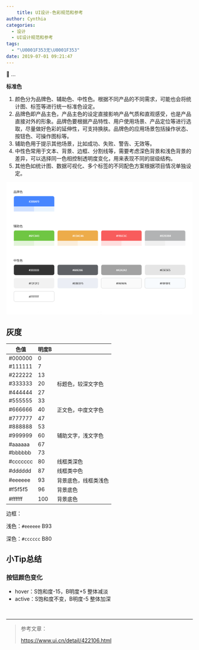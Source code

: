 ```yaml
---
	title: UI设计-色彩规范和参考
author: Cynthia
categories:
  - 设计
  - UI设计规范和参考
tags:
  - "\U0001F353无\U0001F353"
date: 2019-07-01 09:21:47
---
```


🐰
...
<!--more-->

**标准色**

1. 颜色分为品牌色、辅助色、中性色。根据不同产品的不同需求，可能也会将统计图、标签等进行统一标准色设定。
2. 品牌色即产品主色，产品主色的设定直接影响产品气质和直观感受，也是产品直接对外的形象。品牌色要根据产品特性、用户使用场景、产品定位等进行选取，尽量做好色彩的延伸性，可支持换肤。品牌色的应用场景包括操作状态、按钮色、可操作图标等。
3. 辅助色用于提示其他场景，比如成功、失败、警告、无效等。
4. 中性色常用于文本、背景、边框、分割线等，需要考虑深色背景和浅色背景的差异，可以选择同一色相控制透明度变化，用来表现不同的层级结构。
5. 其他色如统计图、数据可视化、多个标签的不同配色方案根据项目情况单独设定。



![](https://raw.githubusercontent.com/Cynthia0329/images/master/img/20190701092654.png)



## 灰度

| 色值     | 明度B |                      |
| -------- | ----- | -------------------- |
| #000000  | 0     |                      |
| #111111  | 7     |                      |
| #222222  | 13    |                      |
| #333333  | 20    | 标题色，较深文字色   |
| #444444  | 27    |                      |
| #555555  | 33    |                      |
| #666666  | 40    | 正文色，中度文字色   |
| #777777  | 47    |                      |
| #888888  | 53    |                      |
| #999999  | 60    | 辅助文字，浅文字色   |
| #aaaaaa  | 67    |                      |
| #bbbbbb  | 73    |                      |
| #ccccccc | 80    | 线框类深色           |
| #dddddd  | 87    | 线框类中色           |
| #eeeeee  | 93    | 背景底色，线框类浅色 |
| #f5f5f5  | 96    | 背景底色             |
| #ffffff  | 100   | 背景底色             |







边框：

浅色：`#eeeeee`	B93

深色：`#cccccc`	B80





## 小Tip总结

### 按钮颜色变化

- hover：S饱和度-15，B明度+5	整体减淡
- active：S饱和度不变，B明度-5   整体加深









<br>

---

> 参考文章：
>
> https://www.ui.cn/detail/422106.html











